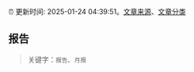 :alarm_clock: 更新时间: 2025-01-24 04:39:51。[文章来源](/README.md)、[文章分类](/TAGS.md)

## 报告


> 关键字：`报告`、`月报`



